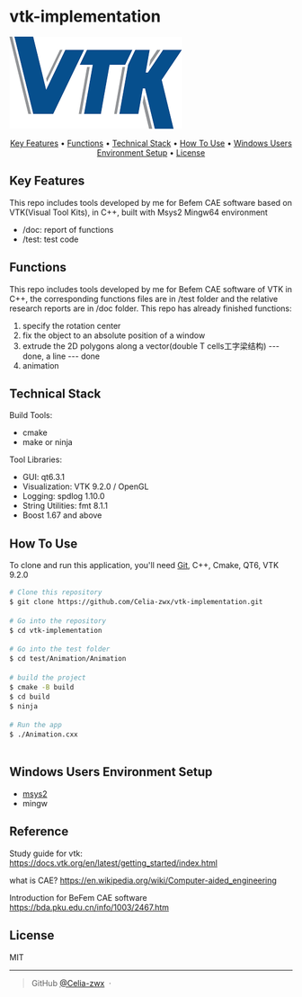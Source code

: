 # vtk-implementation

<img src="/vtk_logo.png" alt="Alt text" title="VTK">

<p align="center">
  <a href="#key-features">Key Features</a> •
    <a href="#functions">Functions</a> •
  <a href="#techinal-stack">Technical Stack</a> •
  <a href="#how-to-use">How To Use</a> •
  <a href="#environment">Windows Users Environment Setup</a> •
  <a href="#license">License</a>
</p>



## Key Features

This repo includes tools developed by me for Befem CAE software based on VTK(Visual Tool Kits), in C++, built with Msys2 Mingw64 environment

* /doc: report of functions
* /test: test code


## Functions

This repo includes tools developed by me for Befem CAE software of VTK in C++, the corresponding functions files are in /test folder and the relative research reports are in /doc folder.
This repo has already finished functions:
1. specify the rotation center
2. fix the object to an absolute position of a window
3. extrude the 2D polygons along a vector(double T cells工字梁结构) --- done, a line --- done
4. animation

## Technical Stack
Build Tools:
* cmake
* make or ninja
  
Tool Libraries:
* GUI: qt6.3.1
* Visualization: VTK 9.2.0 / OpenGL
* Logging: spdlog 1.10.0
* String Utilities: fmt 8.1.1
* Boost 1.67 and above


## How To Use

To clone and run this application, you'll need [Git](https://git-scm.com), C++, Cmake, QT6, VTK 9.2.0



```bash
# Clone this repository
$ git clone https://github.com/Celia-zwx/vtk-implementation.git

# Go into the repository
$ cd vtk-implementation

# Go into the test folder
$ cd test/Animation/Animation

# build the project
$ cmake -B build
$ cd build
$ ninja

# Run the app
$ ./Animation.cxx



```



## Windows Users Environment Setup
* [msys2](https://www.msys2.org/)
* mingw


## Reference
 Study guide for vtk:
https://docs.vtk.org/en/latest/getting_started/index.html

 what is CAE?
https://en.wikipedia.org/wiki/Computer-aided_engineering

 Introduction for BeFem CAE software
https://bda.pku.edu.cn/info/1003/2467.htm


## License

MIT

---

> GitHub [@Celia-zwx](https://github.com/Celia-zwx) &nbsp;&middot;&nbsp;


